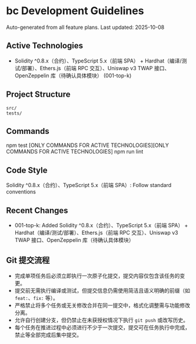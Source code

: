 # bc Development Guidelines

Auto-generated from all feature plans. Last updated: 2025-10-08

## Active Technologies
- Solidity ^0.8.x（合约）、TypeScript 5.x（前端 SPA） + Hardhat（编译/测试/部署）、Ethers.js（前端 RPC 交互）、Uniswap v3 TWAP 接口、OpenZeppelin 库（待确认具体模块） (001-top-k)

## Project Structure
```
src/
tests/
```

## Commands
npm test [ONLY COMMANDS FOR ACTIVE TECHNOLOGIES][ONLY COMMANDS FOR ACTIVE TECHNOLOGIES] npm run lint

## Code Style
Solidity ^0.8.x（合约）、TypeScript 5.x（前端 SPA）: Follow standard conventions

## Recent Changes
- 001-top-k: Added Solidity ^0.8.x（合约）、TypeScript 5.x（前端 SPA） + Hardhat（编译/测试/部署）、Ethers.js（前端 RPC 交互）、Uniswap v3 TWAP 接口、OpenZeppelin 库（待确认具体模块）

<!-- MANUAL ADDITIONS START -->
## Git 提交流程
- 完成单项任务后必须立即执行一次原子化提交，提交内容仅包含该任务的变更。
- 提交前无需执行编译或测试，但提交信息仍需使用简洁且语义明确的前缀（如 `feat:`、`fix:` 等）。
- 严格禁止将多个任务或无关修改合并在同一提交中，格式化调整需与功能修改分离。
- 允许自行创建分支，但仍禁止在未获授权情况下执行 `git push` 或改写历史。
- 每个任务在推进过程中必须进行不少于一次提交，提交可在任务执行中完成，禁止等全部完成后集中提交。
<!-- MANUAL ADDITIONS END -->
